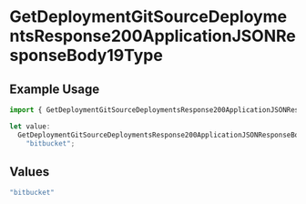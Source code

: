 # GetDeploymentGitSourceDeploymentsResponse200ApplicationJSONResponseBody19Type

## Example Usage

```typescript
import { GetDeploymentGitSourceDeploymentsResponse200ApplicationJSONResponseBody19Type } from "@vercel/sdk/models/getdeploymentop.js";

let value:
  GetDeploymentGitSourceDeploymentsResponse200ApplicationJSONResponseBody19Type =
    "bitbucket";
```

## Values

```typescript
"bitbucket"
```